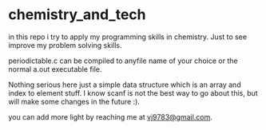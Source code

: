 # chemistry_and_tech
in this repo i try to apply my programming skills in chemistry. Just to see improve my problem solving skills.

periodictable.c can be compiled to anyfile name of your choice or the normal a.out executable file.

Nothing serious here just a simple data structure which is an array and index to element stuff. I know scanf is not the best way to go about this,
but will make some changes in the future :).

you can add more light by reaching me at vj9783@gmail.com.
